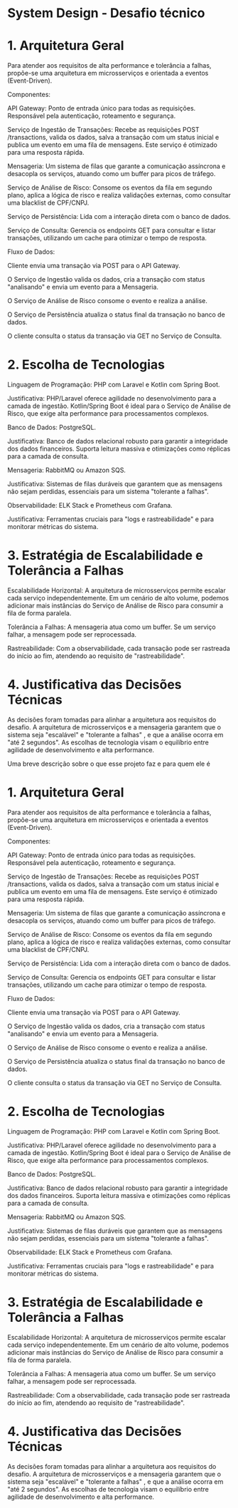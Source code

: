 # System Design - Desafio técnico

# 1. Arquitetura Geral
Para atender aos requisitos de alta performance e tolerância a falhas, propõe-se uma arquitetura em microsserviços e orientada a eventos (Event-Driven).

Componentes:

API Gateway: Ponto de entrada único para todas as requisições. Responsável pela autenticação, roteamento e segurança.


Serviço de Ingestão de Transações: Recebe as requisições POST /transactions, valida os dados, salva a transação com um status inicial e publica um evento em uma fila de mensagens. Este serviço é otimizado para uma resposta rápida.

Mensageria: Um sistema de filas que garante a comunicação assíncrona e desacopla os serviços, atuando como um buffer para picos de tráfego.


Serviço de Análise de Risco: Consome os eventos da fila em segundo plano, aplica a lógica de risco e realiza validações externas, como consultar uma blacklist de CPF/CNPJ.

Serviço de Persistência: Lida com a interação direta com o banco de dados.


Serviço de Consulta: Gerencia os endpoints GET  para consultar e listar transações, utilizando um cache para otimizar o tempo de resposta.

Fluxo de Dados:

Cliente envia uma transação via POST para o API Gateway.

O Serviço de Ingestão valida os dados, cria a transação com status "analisando" e envia um evento para a Mensageria.

O Serviço de Análise de Risco consome o evento e realiza a análise.

O Serviço de Persistência atualiza o status final da transação no banco de dados.

O cliente consulta o status da transação via GET no Serviço de Consulta.

# 2. Escolha de Tecnologias
Linguagem de Programação: PHP com Laravel e Kotlin com Spring Boot.

Justificativa: PHP/Laravel oferece agilidade no desenvolvimento para a camada de ingestão. Kotlin/Spring Boot é ideal para o Serviço de Análise de Risco, que exige alta performance para processamentos complexos.

Banco de Dados: PostgreSQL.

Justificativa: Banco de dados relacional robusto para garantir a integridade dos dados financeiros. Suporta leitura massiva  e otimizações como réplicas para a camada de consulta.

Mensageria: RabbitMQ ou Amazon SQS.


Justificativa: Sistemas de filas duráveis que garantem que as mensagens não sejam perdidas, essenciais para um sistema "tolerante a falhas".

Observabilidade: ELK Stack e Prometheus com Grafana.


Justificativa: Ferramentas cruciais para "logs e rastreabilidade" e para monitorar métricas do sistema.


# 3. Estratégia de Escalabilidade e Tolerância a Falhas
Escalabilidade Horizontal: A arquitetura de microsserviços permite escalar cada serviço independentemente. Em um cenário de alto volume, podemos adicionar mais instâncias do Serviço de Análise de Risco para consumir a fila de forma paralela.

Tolerância a Falhas: A mensageria atua como um buffer. Se um serviço falhar, a mensagem pode ser reprocessada.


Rastreabilidade: Com a observabilidade, cada transação pode ser rastreada do início ao fim, atendendo ao requisito de "rastreabilidade".

# 4. Justificativa das Decisões Técnicas
As decisões foram tomadas para alinhar a arquitetura aos requisitos do desafio. A arquitetura de microsserviços e a mensageria garantem que o sistema seja "escalável" e "tolerante a falhas" , e que a análise ocorra em "até 2 segundos". As escolhas de tecnologia visam o equilíbrio entre agilidade de desenvolvimento e alta performance.

Uma breve descrição sobre o que esse projeto faz e para quem ele é

# 1. Arquitetura Geral
Para atender aos requisitos de alta performance e tolerância a falhas, propõe-se uma arquitetura em microsserviços e orientada a eventos (Event-Driven).

Componentes:

API Gateway: Ponto de entrada único para todas as requisições. Responsável pela autenticação, roteamento e segurança.


Serviço de Ingestão de Transações: Recebe as requisições POST /transactions, valida os dados, salva a transação com um status inicial e publica um evento em uma fila de mensagens. Este serviço é otimizado para uma resposta rápida.

Mensageria: Um sistema de filas que garante a comunicação assíncrona e desacopla os serviços, atuando como um buffer para picos de tráfego.


Serviço de Análise de Risco: Consome os eventos da fila em segundo plano, aplica a lógica de risco e realiza validações externas, como consultar uma blacklist de CPF/CNPJ.

Serviço de Persistência: Lida com a interação direta com o banco de dados.


Serviço de Consulta: Gerencia os endpoints GET  para consultar e listar transações, utilizando um cache para otimizar o tempo de resposta.

Fluxo de Dados:

Cliente envia uma transação via POST para o API Gateway.

O Serviço de Ingestão valida os dados, cria a transação com status "analisando" e envia um evento para a Mensageria.

O Serviço de Análise de Risco consome o evento e realiza a análise.

O Serviço de Persistência atualiza o status final da transação no banco de dados.

O cliente consulta o status da transação via GET no Serviço de Consulta.

# 2. Escolha de Tecnologias
Linguagem de Programação: PHP com Laravel e Kotlin com Spring Boot.

Justificativa: PHP/Laravel oferece agilidade no desenvolvimento para a camada de ingestão. Kotlin/Spring Boot é ideal para o Serviço de Análise de Risco, que exige alta performance para processamentos complexos.

Banco de Dados: PostgreSQL.

Justificativa: Banco de dados relacional robusto para garantir a integridade dos dados financeiros. Suporta leitura massiva  e otimizações como réplicas para a camada de consulta.

Mensageria: RabbitMQ ou Amazon SQS.


Justificativa: Sistemas de filas duráveis que garantem que as mensagens não sejam perdidas, essenciais para um sistema "tolerante a falhas".

Observabilidade: ELK Stack e Prometheus com Grafana.


Justificativa: Ferramentas cruciais para "logs e rastreabilidade" e para monitorar métricas do sistema.


# 3. Estratégia de Escalabilidade e Tolerância a Falhas
Escalabilidade Horizontal: A arquitetura de microsserviços permite escalar cada serviço independentemente. Em um cenário de alto volume, podemos adicionar mais instâncias do Serviço de Análise de Risco para consumir a fila de forma paralela.

Tolerância a Falhas: A mensageria atua como um buffer. Se um serviço falhar, a mensagem pode ser reprocessada.


Rastreabilidade: Com a observabilidade, cada transação pode ser rastreada do início ao fim, atendendo ao requisito de "rastreabilidade".

# 4. Justificativa das Decisões Técnicas
As decisões foram tomadas para alinhar a arquitetura aos requisitos do desafio. A arquitetura de microsserviços e a mensageria garantem que o sistema seja "escalável" e "tolerante a falhas" , e que a análise ocorra em "até 2 segundos". As escolhas de tecnologia visam o equilíbrio entre agilidade de desenvolvimento e alta performance.
